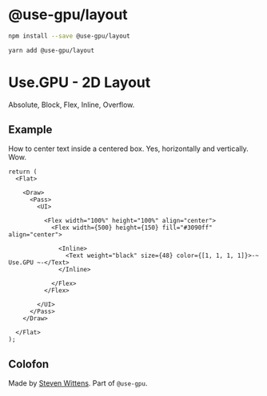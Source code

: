 # @use-gpu/layout

```sh
npm install --save @use-gpu/layout
```

```sh
yarn add @use-gpu/layout
```

# Use.GPU - 2D Layout 

Absolute, Block, Flex, Inline, Overflow.

## Example

How to center text inside a centered box. Yes, horizontally and vertically. Wow.

```tsx
return (
  <Flat>

    <Draw>
      <Pass>
        <UI>
          
          <Flex width="100%" height="100%" align="center">
            <Flex width={500} height={150} fill="#3090ff" align="center">

              <Inline>
                <Text weight="black" size={48} color={[1, 1, 1, 1]}>-~ Use.GPU ~-</Text>
              </Inline>

            </Flex>
          </Flex>

        </UI>            
      </Pass>
    </Draw>

  </Flat>
);
```

## Colofon

Made by [Steven Wittens](https://acko.net). Part of `@use-gpu`.

